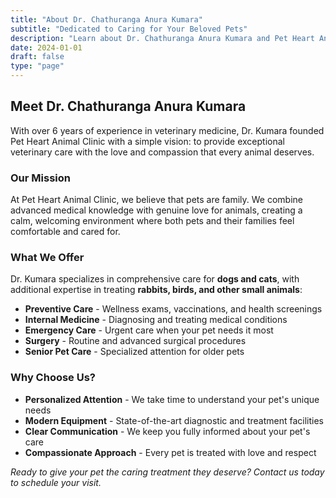 ```yaml
---
title: "About Dr. Chathuranga Anura Kumara"
subtitle: "Dedicated to Caring for Your Beloved Pets"
description: "Learn about Dr. Chathuranga Anura Kumara and Pet Heart Animal Clinic's commitment to providing compassionate veterinary care for dogs, cats, and other animals."
date: 2024-01-01
draft: false
type: "page"
---
```


## Meet Dr. Chathuranga Anura Kumara

With over 6 years of experience in veterinary medicine, Dr. Kumara founded Pet Heart Animal Clinic with a simple vision: to provide exceptional veterinary care with the love and compassion that every animal deserves.

### Our Mission

At Pet Heart Animal Clinic, we believe that pets are family. We combine advanced medical knowledge with genuine love for animals, creating a calm, welcoming environment where both pets and their families feel comfortable and cared for.

### What We Offer

Dr. Kumara specializes in comprehensive care for **dogs and cats**, with additional expertise in treating **rabbits, birds, and other small animals**:

- **Preventive Care** - Wellness exams, vaccinations, and health screenings
- **Internal Medicine** - Diagnosing and treating medical conditions  
- **Emergency Care** - Urgent care when your pet needs it most
- **Surgery** - Routine and advanced surgical procedures
- **Senior Pet Care** - Specialized attention for older pets

### Why Choose Us?

- **Personalized Attention** - We take time to understand your pet's unique needs
- **Modern Equipment** - State-of-the-art diagnostic and treatment facilities
- **Clear Communication** - We keep you fully informed about your pet's care
- **Compassionate Approach** - Every pet is treated with love and respect

*Ready to give your pet the caring treatment they deserve? Contact us today to schedule your visit.*